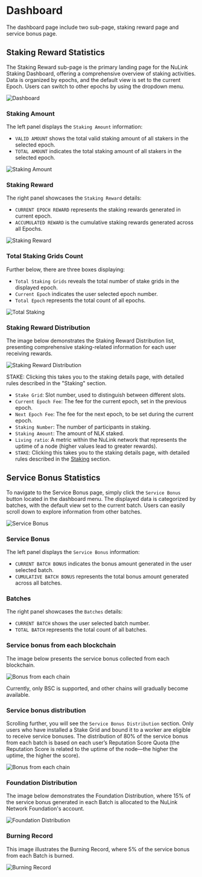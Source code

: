 # Dashboard

The dashboard page include two sub-page, staking reward page and service bonus page.

## Staking Reward Statistics

The Staking Reward sub-page is the primary landing page for the NuLink Staking Dashboard, offering a comprehensive overview of staking activities. 
Data is organized by epochs, and the default view is set to the current Epoch. Users can switch to other epochs by using the dropdown menu.

![Dashboard](../../miscellaneous/img/dashboard/dashboard.png)


### Staking Amount

The left panel displays the `Staking Amount` information:

  *  `VALID AMOUNT` shows the total valid staking amount of all stakers in the selected epoch.
  *  `TOTAL AMOUNT` indicates the total staking amount of all stakers in the selected epoch.

![Staking Amount](../../miscellaneous/img/dashboard/stakingAmount.png)

###  Staking Reward

The right panel showcases the `Staking Reward` details:

  * `CURRENT EPOCH REWARD` represents the staking rewards generated in current epoch.
  *  `ACCUMULATED REWARD` is the cumulative staking rewards generated across all Epochs.

![Staking Reward](../../miscellaneous/img/dashboard/stakingReward.png)

###  Total Staking Grids Count

   Further below, there are three boxes displaying:

   * `Total Staking Grids` reveals the total number of stake grids in the displayed epoch.
   * `Current Epoch` indicates the user selected epoch number.
   * `Total Epoch` represents the total count of all epochs.

![Total Staking](../../miscellaneous/img/dashboard/stakingTotal.png)

###  Staking Reward Distribution

The image below demonstrates the Staking Reward Distribution list, presenting comprehensive staking-related information for each user receiving rewards.

![Staking Reward Distribution](../../miscellaneous/img/dashboard/stakingDistribution.png)


STAKE: Clicking this takes you to the staking details page, with detailed rules described in the "Staking" section.

   * `Stake Grid`: Slot number, used to distinguish between different slots.
   * `Current Epoch Fee`: The fee for the current epoch, set in the previous epoch.
   * `Next Epoch Fee`: The fee for the next epoch, to be set during the current epoch.
   * `Staking Number`: The number of participants in staking.
   * `Staking Amount`: The amount of NLK staked.
   * `Living ratio`: A metric within the NuLink network that represents the uptime of a node (higher values lead to greater rewards).
   * `STAKE`: Clicking this takes you to the staking details page, with detailed rules described in the [Staking](./staking.md) section.



## Service Bonus Statistics

To navigate to the Service Bonus page, simply click the `Service Bonus` button located in the dashboard menu. 
The displayed data is categorized by batches, with the default view set to the current batch. 
Users can easily scroll down to explore information from other batches.

![Service Bonus](../../miscellaneous/img/dashboard/serviceBonus.png)

### Service Bonus

The left panel displays the `Service Bonus` information: 
* `CURRENT BATCH BONUS` indicates the bonus amount generated in the user selected batch.
* `CUMULATIVE BATCH BONUS` represents the total bonus amount generated across all batches.

### Batches
The right panel showcases the `Batches` details:
* `CURRENT BATCH` shows the user selected batch number.
* `TOTAL BATCH` represents the total count of all batches.

### Service bonus from each blockchain

The image below presents the service bonus collected from each blockchain.

![Bonus from each chain](../../miscellaneous/img/dashboard/bonusChain.png)

Currently, only BSC is supported, and other chains will gradually become available.

### Service bonus distribution

Scrolling further, you will see the `Service Bonus Distribution` section. 
Only users who have installed a Stake Grid and bound it to a worker are eligible to receive service bonuses. 
The distribution of 80% of the service bonus from each batch is based on each user’s Reputation Score Quota (the Reputation Score is related to the uptime of the node—the higher the uptime, the higher the score).

![Bonus from each chain](../../miscellaneous/img/dashboard/bonusDistribution.png)


### Foundation Distribution
The image below demonstrates the Foundation Distribution, where 15% of the service bonus generated in each Batch is allocated to the NuLink Network Foundation's account.

![Foundation Distribution](../../miscellaneous/img/dashboard/foundation.png)

### Burning Record

This image illustrates the Burning Record, where 5% of the service bonus from each Batch is burned.

![Burning Record](../../miscellaneous/img/dashboard/burning.png)
